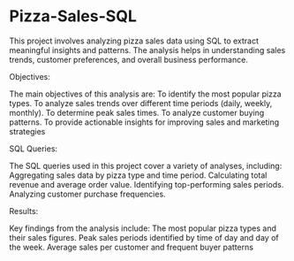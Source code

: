 # Pizza-Sales-SQL
This project involves analyzing pizza sales data using SQL to extract meaningful insights and patterns. The analysis helps in understanding sales trends, customer preferences, and overall business performance.

Objectives:

The main objectives of this analysis are:
To identify the most popular pizza types.
To analyze sales trends over different time periods (daily, weekly, monthly).
To determine peak sales times.
To analyze customer buying patterns.
To provide actionable insights for improving sales and marketing strategies

SQL Queries:

The SQL queries used in this project cover a variety of analyses, including:
Aggregating sales data by pizza type and time period.
Calculating total revenue and average order value.
Identifying top-performing sales periods.
Analyzing customer purchase frequencies.

Results:

Key findings from the analysis include:
The most popular pizza types and their sales figures.
Peak sales periods identified by time of day and day of the week.
Average sales per customer and frequent buyer patterns

